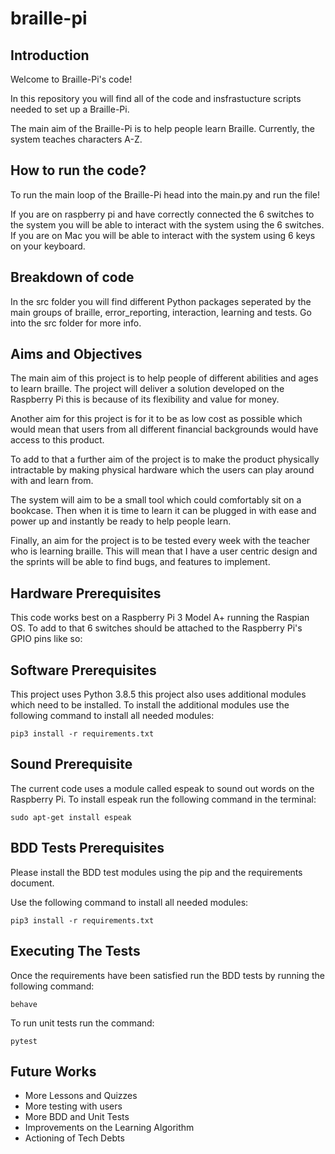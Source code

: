 # braille-pi

## Introduction

Welcome to Braille-Pi's code! 

In this repository you will find all of the code and insfrastucture scripts needed to set up a Braille-Pi.

The main aim of the Braille-Pi is to help people learn Braille. Currently, the system teaches characters A-Z.

## How to run the code?

To run the main loop of the Braille-Pi head into the main.py and run the file! 

If you are on raspberry pi and have correctly connected the 6 switches to the system you will be able to interact with the system using the 6 switches. If you are on Mac you will be able to interact with the system using 6 keys on your keyboard. 

## Breakdown of code

In the src folder you will find different Python packages seperated by the main groups of braille, error_reporting, interaction, learning and tests. Go into the src folder for more info.

## Aims and Objectives

The main aim of this project is to help people of different abilities and ages to learn braille. The project will deliver a solution developed on the Raspberry Pi this is because of its flexibility and value for money. 

Another aim for this project is for it to be as low cost as possible which would mean that users from all different financial backgrounds would have access to this product. 

To add to that a further aim of the project is to make the product physically intractable by making physical hardware which the users can play around with and learn from. 

The system will aim to be a small tool which could comfortably sit on a bookcase. Then when it is time to learn it can be plugged in with ease and power up and instantly be ready to help people learn.

Finally, an aim for the project is to be tested every week with the teacher who is learning braille. This will mean that I have a user centric design and the sprints will be able to find bugs, and features to implement.

## Hardware Prerequisites

This code works best on a Raspberry Pi 3 Model A+ running the Raspian OS. To add to that 6 switches should be attached to the Raspberry Pi's GPIO pins like so:



## Software Prerequisites

This project uses Python 3.8.5 this project also uses additional modules which need to be installed. To install the additional modules use the following command to install all needed modules:

    pip3 install -r requirements.txt

## Sound Prerequisite

The current code uses a module called espeak to sound out words on the Raspberry Pi. To install espeak run the following command in the terminal:

    sudo apt-get install espeak

## BDD Tests Prerequisites

Please install the BDD test modules using the pip and the requirements document. 

Use the following command to install all needed modules:

    pip3 install -r requirements.txt

## Executing The Tests

Once the requirements have been satisfied run the BDD tests by running the following command:

    behave

To run unit tests run the command:

    pytest

## Future Works

 - More Lessons and Quizzes
 - More testing with users
 - More BDD and Unit Tests
 - Improvements on the Learning Algorithm
 - Actioning of Tech Debts

